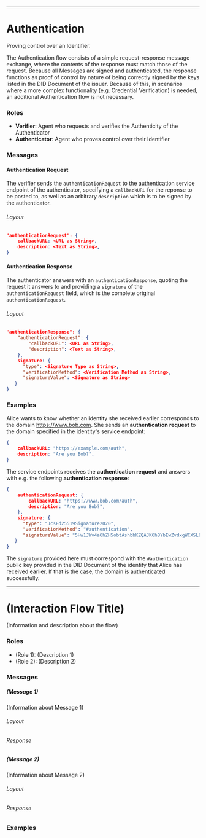 
---
# Authentication


Proving control over an Identifier.

The Authentication flow consists of a simple request-response message exchange, where the contents of the response must match those of the request. Because all Messages are signed and authenticated, the response functions as proof of control by nature of being correctly signed by the keys listed in the DID Document of the issuer. Because of this, in scenarios where a more complex functionality (e.g. Credential Verification) is needed, an additional Authentication flow is not necessary.

### Roles
- **Verifier**: Agent who requests and verifies the Authenticity of the Authenticator
- **Authenticator**: Agent who proves control over their Identifier

### Messages

#### Authentication Request
The verifier sends the `authenticationRequest` to the authentication service endpoint of the authenticator, specifying a `callbackURL` for the reponse to be posted to, as well as an arbitrary `description` which is to be signed by the authenticator. 

###### Layout

```JSON
"authenticationRequest": {
    callbackURL: <URL as String>,
    description: <Text as String>,
}
```

#### Authentication Response
The authenticator answers with an `authenticationResponse`, quoting the request it answers to and providing a `signature` of the `authenticationRequest` field, which is the complete original `authenticationRequest`.

###### Layout

```JSON
"authenticationResponse": {
    "authenticationRequest": {
        "callbackURL": <URL as String>,
        "description": <Text as String>,
    },
    signature: {
      "type": <Signature Type as String>,
      "verificationMethod": <Verification Method as String>,
      "signatureValue": <Signature as String>
   }
}
```

### Examples

Alice wants to know whether an identity she received earlier corresponds to the domain https://www.bob.com. She sends an **authentication request** to the domain specified in the identity's service endpoint:

```json
{
    callbackURL: "https://example.com/auth",
    description: "Are you Bob?",
}
```

The service endpoints receives the **authentication request** and answers with e.g. the following **authentication response**:

```json
{
    authenticationRequest: {
        callbackURL: "https://www.bob.com/auth",
        description: "Are you Bob?",
    },
    signature: {
      "type": "JcsEd25519Signature2020",
      "verificationMethod": "#authentication",
      "signatureValue": "5Hw1JWv4a6hZH5obtAshbbKZQAJK6h8YbEwZvdxgWCXSL81fvRYoMCjt22vaBtZewgGq641dqR31C27YhDusoo4N"
   }
}
```

The `signature` provided here must correspond with the `#authentication` public key provided in the DID Document of the identity that Alice has received earlier. If that is the case, the domain is authenticated successfully.



---
# (Interaction Flow Title)

(Information and description about the flow)

### Roles
- (Role 1): (Description 1)
- (Role 2): (Description 2)

### Messages

##### (Message 1)
(Information about Message 1)

###### Layout

###### Response

##### (Message 2)
(Information about Message 2)

###### Layout

###### Response

### Examples
